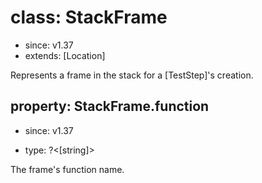 # class: StackFrame
* since: v1.37
* extends: [Location]

Represents a frame in the stack for a [TestStep]'s creation.

## property: StackFrame.function
* since: v1.37
- type: ?<[string]>

The frame's function name.
